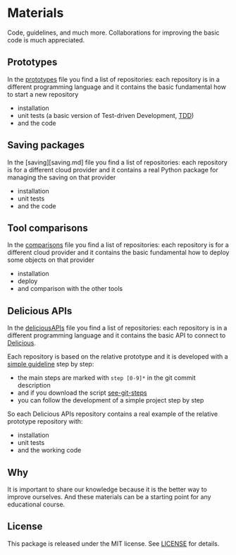 # Materials

Code, guidelines, and much more.
Collaborations for improving the basic code is much appreciated.

## Prototypes

In the [prototypes](prototypes.md) file you find a list of repositories:
each repository is in a different programming language
and it contains the basic fundamental how to start a new repository

- installation
- unit tests (a basic version of Test-driven Development, [TDD](https://en.wikipedia.org/wiki/Test-driven_development))
- and the code

## Saving packages

In the [saving][saving.md] file you find a list of repositories:
each repository is for a different cloud provider
and it contains a real Python package for managing the saving on that provider

- installation
- unit tests
- and the code

## Tool comparisons

In the [comparisons](comparisons.md) file you find a list of repositories:
each repository is for a different cloud provider
and it contains the basic fundamental how to deploy some objects on that provider

- installation
- deploy
- and comparison with the other tools

## Delicious APIs

In the [deliciousAPIs](deliciousAPIs.md) file you find a list of repositories:
each repository is in a different programming language
and it contains the basic API to connect to [Delicious](https://del.icio.us/rss).

Each repository is based on the relative prototype and it is developed with a [simple guideline](https://github.com/bilardi/see-git-steps) step by step:
- the main steps are marked with `step [0-9]*` in the git commit description
- and if you download the script [see-git-steps](https://github.com/bilardi/see-git-steps)
- you can follow the development of a simple project step by step

So each Delicious APIs repository contains a real example of the relative prototype repository with:
- installation
- unit tests
- and the working code

## Why

It is important to share our knowledge because it is the better way to improve ourselves.
And these materials can be a starting point for any educational course.

## License

This package is released under the MIT license.  See [LICENSE](LICENSE) for details.

